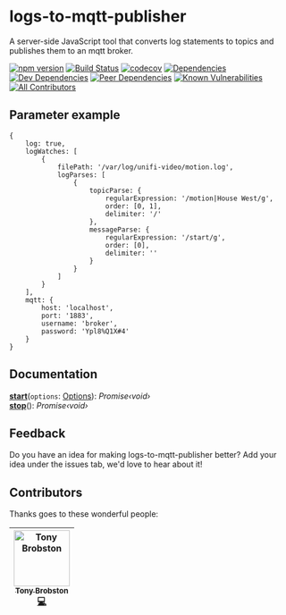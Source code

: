 # logs-to-mqtt-publisher
A server-side JavaScript tool that converts log statements to topics and publishes them to an mqtt broker.

[![npm version](https://badge.fury.io/js/logs-to-mqtt-publisher.svg)](https://badge.fury.io/js/logs-to-mqtt-publisher)
[![Build Status](https://travis-ci.com/TonyBrobston/logs-to-mqtt-publisher.svg?branch=master)](https://travis-ci.com/TonyBrobston/logs-to-mqtt-publisher)
[![codecov](https://codecov.io/gh/TonyBrobston/logs-to-mqtt-publisher/branch/master/graph/badge.svg)](https://codecov.io/gh/tonybrobston/logs-to-mqtt-publisher)
[![Dependencies](https://david-dm.org/tonybrobston/logs-to-mqtt-publisher/status.svg)](https://david-dm.org/tonybrobston/logs-to-mqtt-publisher)
[![Dev Dependencies](https://david-dm.org/tonybrobston/logs-to-mqtt-publisher/dev-status.svg)](https://david-dm.org/tonybrobston/logs-to-mqtt-publisher?type=dev)
[![Peer Dependencies](https://david-dm.org/tonybrobston/logs-to-mqtt-publisher/peer-status.svg)](https://david-dm.org/tonybrobston/logs-to-mqtt-publisher?type=peer)
[![Known Vulnerabilities](https://snyk.io/test/github/TonyBrobston/logs-to-mqtt-publisher/badge.svg?targetFile=package.json)](https://snyk.io/test/github/TonyBrobston/logs-to-mqtt-publisher?targetFile=package.json)
[![All Contributors](https://img.shields.io/badge/all_contributors-1-orange.svg)](#contributors)

## Parameter example
```
{
    log: true,
    logWatches: [
        {
            filePath: '/var/log/unifi-video/motion.log',
            logParses: [
                {
                    topicParse: {
                        regularExpression: '/motion|House West/g',
                        order: [0, 1],
                        delimiter: '/'
                    },
                    messageParse: {
                        regularExpression: '/start/g',
                        order: [0],
                        delimiter: ''
                    }
                }
            ]
        }
    ],
    mqtt: {
        host: 'localhost',
        port: '1883',
        username: 'broker',
        password: 'Ypl8%Q1X#4'
    }
}
```

## Documentation
**[start](docs/modules/_index_.md#const-start)**(`options`: [Options](docs/interfaces/_types_options_.options.md)): *Promise‹void›*  
**[stop](docs/modules/_index_.md#const-stop)**(): *Promise‹void›*

## Feedback
Do you have an idea for making logs-to-mqtt-publisher better? Add your idea under the issues tab, we'd love to hear about it!

## Contributors
Thanks goes to these wonderful people:

<!-- ALL-CONTRIBUTORS-LIST:START - Do not remove or modify this section -->
<!-- prettier-ignore -->
| [<img src="https://avatars3.githubusercontent.com/u/4724577?v=4" width="100px;" alt="Tony Brobston"/><br /><sub><b>Tony Brobston</b></sub>](https://github.com/TonyBrobston)<br />[💻](https://github.com/TonyBrobston/logs-to-mqtt-publisher/commits?author=TonyBrobston "Code") |
| :---: |
<!-- ALL-CONTRIBUTORS-LIST:END -->
